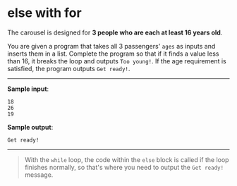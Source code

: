# else with for

The carousel is designed for **3 people who are each at least 16 years old**.

You are given a program that takes all 3 passengers' `ages` as inputs and inserts them in a list. Complete the program so that if it finds a value less than 16, it breaks the loop and outputs `Too young!`. If the age requirement is satisfied, the program outputs `Get ready!`.

---

**Sample input**:  
```
18
26
19
```

**Sample output**:  
```
Get ready!
```

---

>With the `while` loop, the code within the `else` block is called if the loop finishes normally, so that's where you need to output the `Get ready!` message.